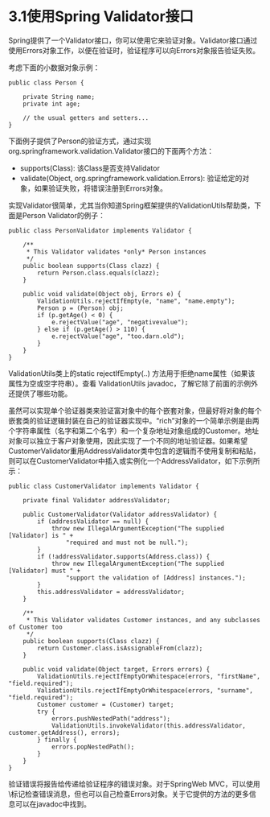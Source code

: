 # 3.1使用Spring Validator接口

Spring提供了一个Validator接口，你可以使用它来验证对象。Validator接口通过使用Errors对象工作，以便在验证时，验证程序可以向Errors对象报告验证失败。

考虑下面的小数据对象示例：

```text
public class Person {

    private String name;
    private int age;

    // the usual getters and setters...
}
```

下面例子提供了Person的验证方式，通过实现org.springframework.validation.Validator接口的下面两个方法：

* supports\(Class\): 该Class是否支持Validator
* validate\(Object, org.springframework.validation.Errors\): 验证给定的对象，如果验证失败，将错误注册到Errors对象。

实现Validator很简单，尤其当你知道Spring框架提供的ValidationUtils帮助类，下面是Person Validator的例子：

```text
public class PersonValidator implements Validator {

    /**
     * This Validator validates *only* Person instances
     */
    public boolean supports(Class clazz) {
        return Person.class.equals(clazz);
    }

    public void validate(Object obj, Errors e) {
        ValidationUtils.rejectIfEmpty(e, "name", "name.empty");
        Person p = (Person) obj;
        if (p.getAge() < 0) {
            e.rejectValue("age", "negativevalue");
        } else if (p.getAge() > 110) {
            e.rejectValue("age", "too.darn.old");
        }
    }
}
```

ValidationUtils类上的static rejectIfEmpty\(..\) 方法用于拒绝name属性（如果该属性为空或空字符串）。查看 ValidationUtils javadoc，了解它除了前面的示例外还提供了哪些功能。

虽然可以实现单个验证器类来验证富对象中的每个嵌套对象，但最好将对象的每个嵌套类的验证逻辑封装在自己的验证器实现中。“rich”对象的一个简单示例是由两个字符串属性（名字和第二个名字）和一个复杂地址对象组成的Customer。地址对象可以独立于客户对象使用，因此实现了一个不同的地址验证器。如果希望CustomerValidator重用AddressValidator类中包含的逻辑而不使用复制和粘贴，则可以在CustomerValidator中插入或实例化一个AddressValidator，如下示例所示：

```text
public class CustomerValidator implements Validator {

    private final Validator addressValidator;

    public CustomerValidator(Validator addressValidator) {
        if (addressValidator == null) {
            throw new IllegalArgumentException("The supplied [Validator] is " +
                "required and must not be null.");
        }
        if (!addressValidator.supports(Address.class)) {
            throw new IllegalArgumentException("The supplied [Validator] must " +
                "support the validation of [Address] instances.");
        }
        this.addressValidator = addressValidator;
    }

    /**
     * This Validator validates Customer instances, and any subclasses of Customer too
     */
    public boolean supports(Class clazz) {
        return Customer.class.isAssignableFrom(clazz);
    }

    public void validate(Object target, Errors errors) {
        ValidationUtils.rejectIfEmptyOrWhitespace(errors, "firstName", "field.required");
        ValidationUtils.rejectIfEmptyOrWhitespace(errors, "surname", "field.required");
        Customer customer = (Customer) target;
        try {
            errors.pushNestedPath("address");
            ValidationUtils.invokeValidator(this.addressValidator, customer.getAddress(), errors);
        } finally {
            errors.popNestedPath();
        }
    }
}
```

验证错误将报告给传递给验证程序的错误对象。对于SpringWeb MVC，可以使用\标记检查错误消息，但也可以自己检查Errors对象。关于它提供的方法的更多信息可以在javadoc中找到。

